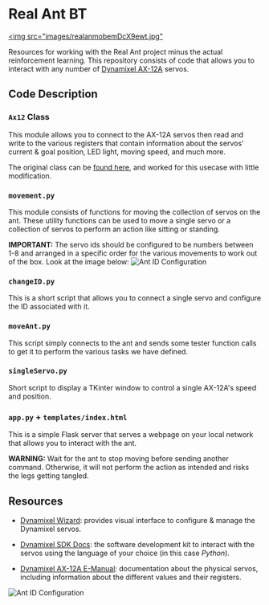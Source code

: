 # Real Ant BT

<a href="https://www.youtube.com/watch?v=fSu-80Ofek4"><img src="images/realanmobemDcX9ewt.jpg"</a>


Resources for working with the Real Ant project minus the actual reinforcement
learning. This repository consists of code that allows you to interact with any
number of [Dynamixel AX-12A](https://www.robotis.us/dynamixel-ax-12a/) servos.

## Code Description

### `Ax12` Class

This module allows you to connect to the AX-12A servos then read and write to
the various registers that contain information about the servos' current & goal
position, LED light, moving speed, and much more.

The original class can be [found here](https://github.com/aakieu/ax12_control),
and worked for this usecase with little modification.

### `movement.py`

This module consists of functions for moving the collection of servos on the
ant. These utility functions can be used to move a single servo or a collection
of servos to perform an action like sitting or standing.

**IMPORTANT:** The servo ids should be configured to be numbers between 1-8 and
arranged in a specific order for the various movements to work out of the box.
Look at the image below: ![Ant ID Configuration](/images/id_config.jpg)

### `changeID.py`

This is a short script that allows you to connect a single servo and configure
the ID associated with it.

### `moveAnt.py`

This script simply connects to the ant and sends some tester function calls to
get it to perform the various tasks we have defined.

### `singleServo.py`

Short script to display a TKinter window to control a single AX-12A's speed and
position.

### `app.py` + `templates/index.html`

This is a simple Flask server that serves a webpage on your local network that
allows you to interact with the ant.

**WARNING:** Wait for the ant to stop moving before sending another command.
Otherwise, it will not perform the action as intended and risks the legs
getting tangled.

## Resources

- [Dynamixel
  Wizard](https://emanual.robotis.com/docs/en/software/dynamixel/dynamixel_wizard2/):
provides visual interface to configure & manage the Dynamixel servos.

- [Dynamixel SDK
  Docs](https://emanual.robotis.com/docs/en/software/dynamixel/dynamixel_sdk/overview/):
the software development kit to interact with the servos using the language of
your choice (in this case _Python_).

- [Dynamixel AX-12A
  E-Manual](https://emanual.robotis.com/docs/en/dxl/ax/ax-12a/): documentation
about the physical servos, including information about the different values and
their registers.

![Ant ID Configuration](/images/front.jpg)
